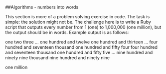 

##Algorithms - numbers into words

This section is more of a problem solving exercise in code. The task is simple: the solution might not be.
The challenge here is to write a Ruby script that outputs every number from 1 (one) to 1,000,000 (one million), but the output should be in words. Example output is as follows:

one
two
three
...
one hundred and twelve
one hundred and thirteen
...
four hundred and seventeen thousand one hundred and
fifty four 
four hundred and seventeen thousand one
hundred and fifty five
...
nine hundred and ninety nine thousand nine hundred
and ninety nine

one million
